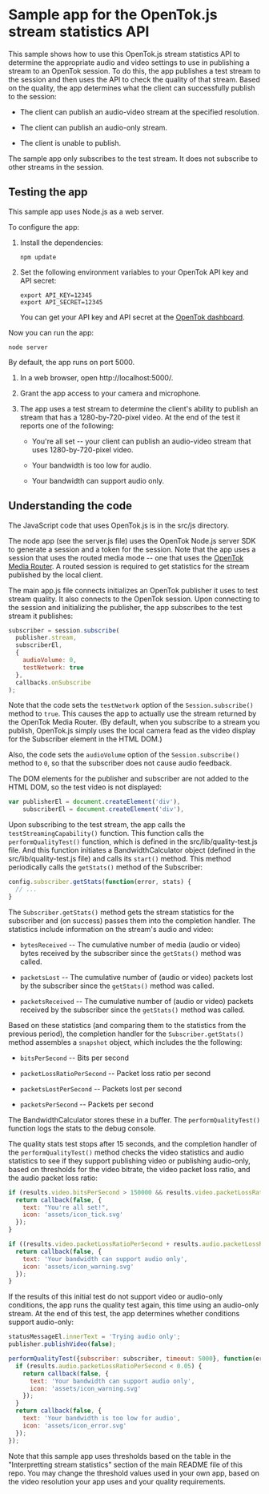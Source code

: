 Sample app for the OpenTok.js stream statistics API
===================================================

This sample shows how to use this OpenTok.js stream statistics API to determine the appropriate
audio and video settings to use in publishing a stream to an OpenTok session. To do this, the app
publishes a test stream to the session and then uses the API to check the quality of that stream.
Based on the quality, the app determines what the client can successfully publish to the session:

* The client can publish an audio-video stream at the specified resolution.

* The client can publish an audio-only stream.

* The client is unable to publish.

The sample app only subscribes to the test stream. It does not subscribe to other streams in the
session.

## Testing the app

This sample app uses Node.js as a web server.

To configure the app:

1. Install the dependencies:

   ```npm update```

2. Set the following environment variables to your OpenTok API key and API secret:

   ```
   export API_KEY=12345
   export API_SECRET=12345
   ```

   You can get your API key and API secret at the
   [OpenTok dashboard](https://dashboard.tokbox.com/).

Now you can run the app:

```
node server
```

By default, the app runs on port 5000.

1. In a web browser, open http://localhost:5000/.

2. Grant the app access to your camera and microphone.

3. The app uses a test stream to determine the client's ability to publish an stream that has a
   1280-by-720-pixel video. At the end of the test it reports one of the following:

   * You're all set -- your client can publish an audio-video stream that uses
     1280-by-720-pixel video.

   * Your bandwidth is too low for audio.

   * Your bandwidth can support audio only.

## Understanding the code

The JavaScript code that uses OpenTok.js is in the src/js directory.

The node app (see the server.js file) uses the OpenTok Node.js server SDK to generate
a session and a token for the session. Note that the app uses a session that uses the
routed media mode -- one that uses the [OpenTok Media
Router](https://tokbox.com/developer/guides/create-session/#media-mode).
A routed session is required to get statistics for the stream published by
the local client.

The main app.js file connects initializes an OpenTok publisher it uses to test stream quality.
It also connects to the OpenTok session. Upon connecting to the session and initializing the publisher, the app subscribes to the test stream it publishes:

```javascript
subscriber = session.subscribe(
  publisher.stream,
  subscriberEl,
  {
    audioVolume: 0,
    testNetwork: true
  },
  callbacks.onSubscribe
);
```

Note that the code sets the `testNetwork` option of the `Session.subscribe()` method to `true`.
This causes the app to actually use the stream returned by the OpenTok Media Router.
(By default, when you subscribe to a stream you publish, OpenTok.js simply uses the local camera
fead as the video display for the Subscriber element in the HTML DOM.)

Also, the code sets the `audioVolume` option of the `Session.subscribe()` method to `0`, so that
the subscriber does not cause audio feedback.

The DOM elements for the publisher and subscriber are not added to the HTML DOM,
so the test video is not displayed:

```javascript
var publisherEl = document.createElement('div'),
    subscriberEl = document.createElement('div'),
```

Upon subscribing to the test stream, the app calls the `testStreamingCapability()` function.
This function calls the `performQualityTest()` function, which is defined in the
src/lib/quality-test.js file. And this function initiates a BandwidthCalculator object (defined in
the src/lib/quality-test.js file) and calls its `start()` method. This method periodically calls
the `getStats()` method of the Subscriber:

```javascript
config.subscriber.getStats(function(error, stats) {
  // ...
}
```

The `Subscriber.getStats()` method gets the stream statistics for the subscriber and (on success)
passes them into the completion handler. The statistics include information on the stream's audio
and video:

* `bytesReceived` -- The cumulative number of media (audio or video) bytes received by the
   subscriber since the `getStats()` method was called.

* `packetsLost` -- The cumulative number of (audio or video) packets lost by the
   subscriber since the `getStats()` method was called.

* `packetsReceived` -- The cumulative number of (audio or video) packets received by the
   subscriber since the `getStats()` method was called.

Based on these statistics (and comparing them to the statistics from the previous period), the
completion handler for the `Subscriber.getStats()` method assembles a `snapshot` object,
which includes the the following:

* `bitsPerSecond` -- Bits per second

* `packetLossRatioPerSecond` -- Packet loss ratio per second

* `packetsLostPerSecond` -- Packets lost per second

* `packetsPerSecond` -- Packets per second

The BandwidthCalculator stores these in a buffer. The `performQualityTest()` function logs the stats
to the debug console.

The quality stats test stops after 15 seconds, and the completion handler of the
`performQualityTest()` method checks the video statistics and audio statistics to see if
they support publishing video or publishing audio-only, based on thresholds for the video
bitrate, the video packet loss ratio, and the audio packet loss ratio:

```javascript
if (results.video.bitsPerSecond > 150000 && results.video.packetLossRatioPerSecond < 0.03 && results.audio.packetLossRatioPerSecond < 0.03) {
  return callback(false, {
    text: "You're all set!",
    icon: 'assets/icon_tick.svg'
  });
}

if ((results.video.packetLossRatioPerSecond + results.audio.packetLossRatioPerSecond) / 2 < 0.05) {
  return callback(false, {
    text: 'Your bandwidth can support audio only',
    icon: 'assets/icon_warning.svg'
  });
}
```

If the results of this initial test do not support video or audio-only conditions, the app runs
the quality test again, this time using an audio-only stream. At the end of this test, the
app determines whether conditions support audio-only:

```javascript
statusMessageEl.innerText = 'Trying audio only';
publisher.publishVideo(false);

performQualityTest({subscriber: subscriber, timeout: 5000}, function(error, results) {
  if (results.audio.packetLossRatioPerSecond < 0.05) {
    return callback(false, {
      text: 'Your bandwidth can support audio only',
      icon: 'assets/icon_warning.svg'
    });
  }
  return callback(false, {
    text: 'Your bandwidth is too low for audio',
    icon: 'assets/icon_error.svg'
  });
});
```

Note that this sample app uses thresholds based on the table in the "Interpretting stream
statistics" section of the main README file of this repo. You may change the threshold values used
in your own app, based on the video resolution your app uses and your quality requirements.